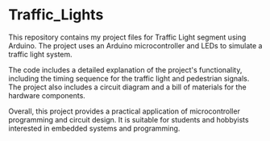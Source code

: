 # Traffic_Lights
This repository contains my project files for Traffic Light segment using Arduino. The project uses an Arduino microcontroller and LEDs to simulate a traffic light system.

The code includes a detailed explanation of the project's functionality, including the timing sequence for the traffic light and pedestrian signals. The project also includes a circuit diagram and a bill of materials for the hardware components.

Overall, this project provides a practical application of microcontroller programming and circuit design. It is suitable for students and hobbyists interested in embedded systems and programming.
